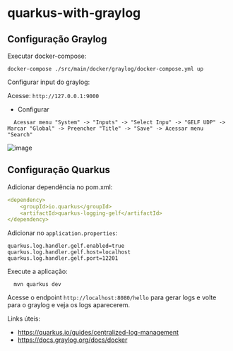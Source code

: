 # quarkus-with-graylog


## Configuração Graylog

Executar docker-compose:
```shell
docker-compose ./src/main/docker/graylog/docker-compose.yml up
```

Configurar input do graylog:
  
  Acesse: `http://127.0.0.1:9000`
  
  * Configurar
  ```
    Acessar menu "System" -> "Inputs" -> "Select Inpu" -> "GELF UDP" -> Marcar "Global" -> Preencher "Title" -> "Save" -> Acessar menu "Search"
  ```
  
  ![image](https://user-images.githubusercontent.com/35543029/185516342-ea0cdc8b-36a5-43c6-9dd8-ddb948cf05b8.png)


## Configuração Quarkus

Adicionar dependência no pom.xml:
```yaml
<dependency>
    <groupId>io.quarkus</groupId>
    <artifactId>quarkus-logging-gelf</artifactId>
</dependency>
```

Adicionar no `application.properties`:
```properties
quarkus.log.handler.gelf.enabled=true
quarkus.log.handler.gelf.host=localhost
quarkus.log.handler.gelf.port=12201
```

Execute a aplicação:

```shell
  mvn quarkus dev
```

Acesse o endpoint `http://localhost:8080/hello` para gerar logs e volte para o graylog e veja os logs aparecerem.


Links úteis:
- https://quarkus.io/guides/centralized-log-management
- https://docs.graylog.org/docs/docker
